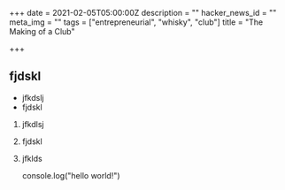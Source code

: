 +++
date = 2021-02-05T05:00:00Z
description = ""
hacker_news_id = ""
meta_img = ""
tags = ["entrepreneurial", "whisky", "club"]
title = "The Making of a Club"

+++
## fjdskl

* jfkdslj
* fjdskl

1. jfkdlsj
2. fjdskl
3. jfklds

    console.log("hello world!")